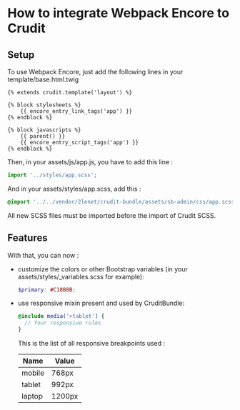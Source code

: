 # How to integrate Webpack Encore to Crudit

## Setup
To use Webpack Encore, just add the following lines in your template/base.html.twig

```twig
{% extends crudit.template('layout') %}

{% block stylesheets %}
    {{ encore_entry_link_tags('app') }}
{% endblock %}

{% block javascripts %}
    {{ parent() }}
    {{ encore_entry_script_tags('app') }}
{% endblock %}
```

Then, in your assets/js/app.js, you have to add this line :

```js
import '../styles/app.scss';
```

And in your assets/styles/app.scss, add this :
```scss
@import '../../vendor/2lenet/crudit-bundle/assets/sb-admin/css/app.scss';
```

All new SCSS files must be imported before the import of Crudit SCSS.


## Features
With that, you can now :
* customize the colors or other Bootstrap variables (in your assets/styles/_variables.scss for example):
  ```scss
  $primary: #C18B8B;
  ```

* use responsive mixin present and used by CruditBundle:
  ```scss
  @include media('>tablet') {
    // Your responsive rules
  }
  ```
  This is the list of all responsive breakpoints used :

  | Name | Value |
    | --- | --- |
  | mobile | 768px |
  | tablet | 992px |
  | laptop | 1200px |
